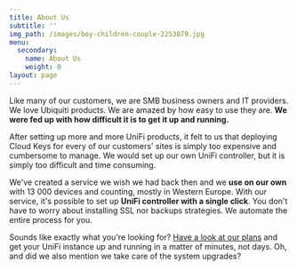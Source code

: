 ```yaml
---
title: About Us
subtitle: ''
img_path: /images/boy-children-couple-2253879.jpg
menu:
  secondary:
    name: About Us
    weight: 0
layout: page
---
```

Like many of our customers,  we are SMB business owners and IT providers. We love Ubiquiti products. We are amazed by how easy to use they are. **We were fed up with how difficult it is to get it up and running.**

After setting up more and more UniFi products, it felt to us that deploying Cloud Keys for every of our customers' sites is simply too expensive and cumbersome to manage. We would set up our own UniFi controller, but it is simply too difficult and time consuming.

We've created a service we wish we had back then and we **use on our own** with 13 000 devices and counting, mostly in Western Europe. With our service, it's possible to set up **UniFi controller with a single click**. You don't have to worry about installing SSL nor backups strategies. We automate the entire process for you.

Sounds like exactly what you're looking for? [Have a look at our plans](/pricing) and get your UniFi instance up and running in a matter of minutes, not days. Oh, and did we also mention we take care of the system upgrades?
